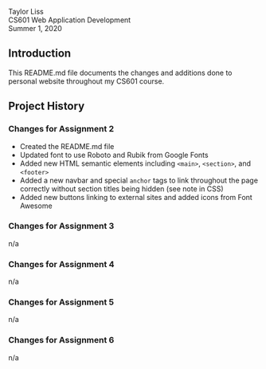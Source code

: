 Taylor Liss  
CS601 Web Application Development  
Summer 1, 2020  

## Introduction

This README.md file documents the changes and additions done to personal website throughout my CS601 course.

## Project History

### Changes for Assignment 2

* Created the README.md file
* Updated font to use Roboto and Rubik from Google Fonts
* Added new HTML semantic elements including `<main>`, `<section>`, and `<footer>`
* Added a new navbar and special `anchor` tags to link throughout the page correctly without section titles being hidden (see note in CSS)
* Added new buttons linking to external sites and added icons from Font Awesome

### Changes for Assignment 3

n/a

### Changes for Assignment 4

n/a

### Changes for Assignment 5

n/a

### Changes for Assignment 6

n/a